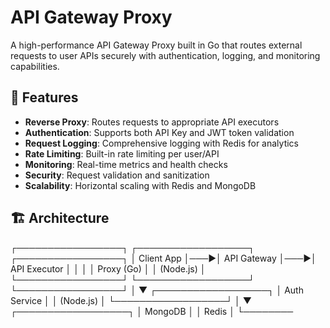 # API Gateway Proxy

A high-performance API Gateway Proxy built in Go that routes external requests to user APIs securely with authentication, logging, and monitoring capabilities.

## 🚀 Features

- **Reverse Proxy**: Routes requests to appropriate API executors
- **Authentication**: Supports both API Key and JWT token validation
- **Request Logging**: Comprehensive logging with Redis for analytics
- **Rate Limiting**: Built-in rate limiting per user/API
- **Monitoring**: Real-time metrics and health checks
- **Security**: Request validation and sanitization
- **Scalability**: Horizontal scaling with Redis and MongoDB

## 🏗️ Architecture

┌─────────────────┐ ┌──────────────────┐ ┌─────────────────┐
│ Client App │───▶│ API Gateway │───▶│ API Executor │
│ │ │ Proxy (Go) │ │ (Node.js) │
└─────────────────┘ └──────────────────┘ └─────────────────┘
│
▼
┌──────────────────┐
│ Auth Service │
│ (Node.js) │
└──────────────────┘
│
▼
┌──────────────────┐
│ MongoDB │
│ Redis │
└────────
